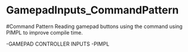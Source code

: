 # GamepadInputs_CommandPattern

#Command Pattern
Reading gamepad buttons using the command using PIMPL to improve compile time.

-GAMEPAD CONTROLLER INPUTS
-PIMPL

